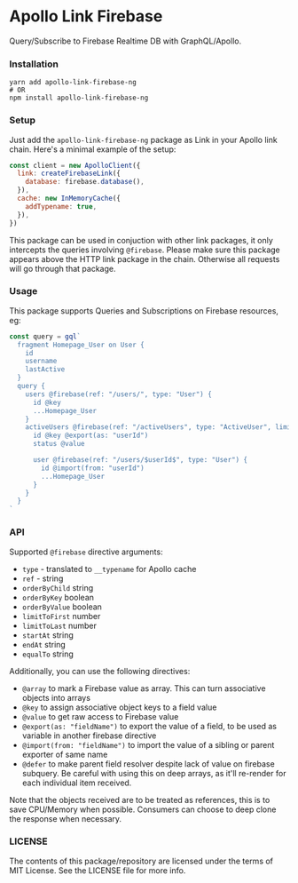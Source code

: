 # Apollo Link Firebase

Query/Subscribe to Firebase Realtime DB with GraphQL/Apollo.

### Installation

```
yarn add apollo-link-firebase-ng
# OR
npm install apollo-link-firebase-ng
```

### Setup

Just add the `apollo-link-firebase-ng` package as Link in your Apollo link chain. Here's a minimal example
of the setup:

```js
const client = new ApolloClient({
  link: createFirebaseLink({
    database: firebase.database(),
  }),
  cache: new InMemoryCache({
    addTypename: true,
  }),
})
```

This package can be used in conjuction with other link packages, it only intercepts the queries involving `@firebase`. Please make sure this package appears above the HTTP link package in the chain. Otherwise all requests will go through that package.

### Usage

This package supports Queries and Subscriptions on Firebase resources, eg:

```js
const query = gql`
  fragment Homepage_User on User {
    id
    username
    lastActive
  }
  query {
    users @firebase(ref: "/users/", type: "User") {
      id @key
      ...Homepage_User
    }
    activeUsers @firebase(ref: "/activeUsers", type: "ActiveUser", limitToFirst: 30) {
      id @key @export(as: "userId")
      status @value

      user @firebase(ref: "/users/$userId$", type: "User") {
        id @import(from: "userId")
        ...Homepage_User
      }
    }
  }
`
```

### API

Supported `@firebase` directive arguments:

- `type` - translated to `__typename` for Apollo cache
- `ref` - string
- `orderByChild` string
- `orderByKey` boolean
- `orderByValue` boolean
- `limitToFirst` number
- `limitToLast` number
- `startAt` string
- `endAt` string
- `equalTo` string

Additionally, you can use the following directives:

- `@array` to mark a Firebase value as array. This can turn associative objects into arrays
- `@key` to assign associative object keys to a field value
- `@value` to get raw access to Firebase value
- `@export(as: "fieldName")` to export the value of a field, to be used as variable in another firebase directive
- `@import(from: "fieldName")` to import the value of a sibling or parent exporter of same name
- `@defer` to make parent field resolver despite lack of value on firebase subquery. Be careful with using this on deep arrays, as it'll re-render for each individual item received.

Note that the objects received are to be treated as references, this is to save CPU/Memory when possible. Consumers can choose to deep clone the response when necessary.

### LICENSE

The contents of this package/repository are licensed under the terms of MIT License. See the LICENSE file for more info.
